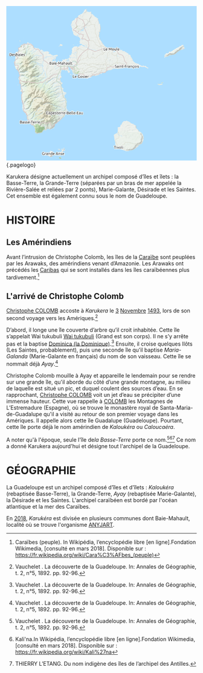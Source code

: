 <!-- TITLE: Karukéra / Guadeloupe -->
<!-- SUBTITLE: Présentation de l'archipel Karukéra ou la Guadeloupe -->

![Karukera](/uploads/map/karukera.png "Karukera"){.pagelogo}

Karukera désigne actuellement un archipel composé d’îles et îlets : la Basse-Terre, la Grande-Terre (séparées par un bras de mer appelée la Rivière-Salée et reliées par 2 ponts),  Marie-Galante, Désirade et les Saintes.
Cet ensemble est également connu sous le nom de Guadeloupe.

# HISTOIRE
## Les Amérindiens 
Avant l’intrusion de Christophe Colomb, les îles de la [Caraïbe](/geographie/ile/caraibes/iles-de-la-caraibe) sont peuplées par les Arawaks, des amérindiens venant d’Amazonie. Les Arawaks ont précédés les [Caribas](/peuple/caraibes/partout/caraibe) qui se sont installés dans les îles caraïbéennes plus tardivement.[^2]

## L'arrivé de Christophe Colomb

[Christophe COLOMB](/personnalite/homme/colonisateur/europe/sud/pays/republique-de-gene/christoforo-colombo) accoste à *Karukera* le [3](/histoire/date/calendrier-gregorien/par-jour/03) [Novembre](/histoire/date/calendrier-gregorien/par-mois/novembre) [1493](/histoire/date/calendrier-gregorien/par-annee/1493), lors de son second voyage vers les Amériques.[^1] 

D’abord, il longe une île couverte d’arbre qu’il croit inhabitée. Cette île s’appelait Wai tukubuli  [Wai tukubuli](/geographie/ile/caraibes/centre/wai-tukubuli) (Grand est son corps). Il ne s’y arrête pas et la baptise [Dominica (la Dominique)](/geographie/ile/caraibes/centre/wai-tukubuli).[^1] 
Ensuite, il croise quelques Ilôts (Les Saintes, probablement), puis une seconde île qu’il baptise *Maria-Galanda* (Marie-Galante en français) du nom de son vaisseau. Cette île se nommait déjà *Ayay*.[^1]

Christophe Colomb mouille à Ayay et appareille le lendemain pour se rendre sur une grande île, qu'il aborde du côté d’une grande montagne, au milieu de laquelle est situé un pic, et duquel coulent des sources d’eau.
En se rapprochant, [Christophe COLOMB](/personnalite/homme/colonisateur/europe/sud/pays/republique-de-gene/christoforo-colombo) voit un jet d’eau se précipiter d’une immense hauteur. Cette vue rappelle à [COLOMB](/personnalite/homme/colonisateur/europe/sud/pays/republique-de-gene/christoforo-colombo) les Montagnes de L’Estremadure (Espagne), où se trouve le monastère royal de Santa-Maria-de-Guadalupe qu'il a visité au retour de son premier voyage dans les Amériques. Il appelle alors cette île Guadalupe (Guadeloupe).
Pourtant, cette île porte déjà le nom amérindien de *Kaloukéra* ou *Caloucaéra*.  

A noter qu'à l'époque, seule l'île de*la Basse-Terre* porte ce nom.[^1][^3][^4] 
Ce nom a donné Karukera aujourd'hui et désigne tout l'archipel de la Guadeloupe.

# GÉOGRAPHIE
La Guadeloupe est un archipel composé d’îles et d'îlets : *Kaloukéra* (rebaptisée Basse-Terre), la Grande-Terre, *Ayay* (rebaptisée Marie-Galante), la Désirade et les Saintes.
L'archipel caraïbéen est bordé par l'océan atlantique et la mer des Caraïbes.

En [2018](/histoire/date/calendrier-gregorien/par-annee/2018), *Karukéra* est divisée en plusieurs communes dont Baie-Mahault, localité où se trouve l'organisme [ANYJART](/organisme/a-classer/caraibes/centre/karukera/anyjart).


[^1]:Vauchelet . La découverte de la Guadeloupe. In: Annales de Géographie, t. 2, n°5, 1892. pp. 92-96.

[^2]:Caraïbes (peuple). In Wikipédia, l’encyclopédie libre [en ligne].Fondation Wikimedia, [consulté en mars 2018]. Disponible sur : https://fr.wikipedia.org/wiki/Cara%C3%AFbes_(peuple)

[^3]:Kali'na.In Wikipédia, l’encyclopédie libre [en ligne].Fondation Wikimedia, [consulté en mars 2018]. Disponible sur : https://fr.wikipedia.org/wiki/Kali%27na

[^4]:THIERRY L’ETANG. Du nom indigène des îles de l’archipel des Antilles.